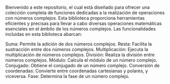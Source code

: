 Bienvenido a este repositorio, el cual está diseñado para ofrecer una colección completa de funciones dedicadas a la realización de operaciones con números complejos. 
Esta biblioteca proporciona herramientas eficientes y precisas para llevar a cabo diversas operaciones matemáticas esenciales en el ámbito de los números complejos. 
Las funcionalidades incluidas en esta biblioteca abarcan:

Suma: Permite la adición de dos números complejos.
Resta: Facilita la sustracción entre dos números complejos.
Multiplicación: Ejecuta la multiplicación de números complejos.
División: Realiza la división entre números complejos.
Módulo: Calcula el módulo de un número complejo.
Conjugado: Obtiene el conjugado de un número complejo.
Conversión de coordenadas: Convierte entre coordenadas cartesianas y polares, y viceversa.
Fase: Determina la fase de un número complejo.


